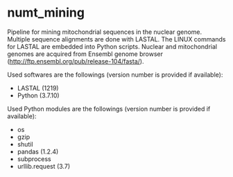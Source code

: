 # numt_mining

Pipeline for mining mitochondrial sequences in the nuclear genome. Multiple sequence alignments are done with LASTAL. The LINUX commands for LASTAL are embedded into Python scripts. Nuclear and mitochondrial genomes are acquired from Ensembl genome browser (http://ftp.ensembl.org/pub/release-104/fasta/).

Used softwares are the followings (version number is provided if available):

- LASTAL (1219)
- Python (3.7.10)

Used Python modules are the followings (version number is provided if available):

- os
- gzip
- shutil
- pandas (1.2.4)
- subprocess
- urllib.request (3.7)
